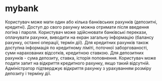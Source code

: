 # mybank

Користувач може мати один або кілька банківських рахунків (депозитні, кредитні). Доступ до свого рахунку можна отримати після введення логіна і пароля. 
Користувач може здійснювати банківські перекази, оплачувати рахунки, виводити на екран загальну інформацію (балансу рахунку, останні операції, термін дії). 
Для кредитних рахунків також доступна інформація по кредитному ліміті, поточної заборгованості, суми нарахованих відсотків, кредитною ставкою. Для депозитних рахунків - сума депозиту, ставка, історія поповнення. 
Користувач може подати запит на відкриття кредитного рахунку, якщо такий відсутній. Адміністратор підтверджує відкриття рахунку з урахуванням розміру депозиту і терміну дії.

